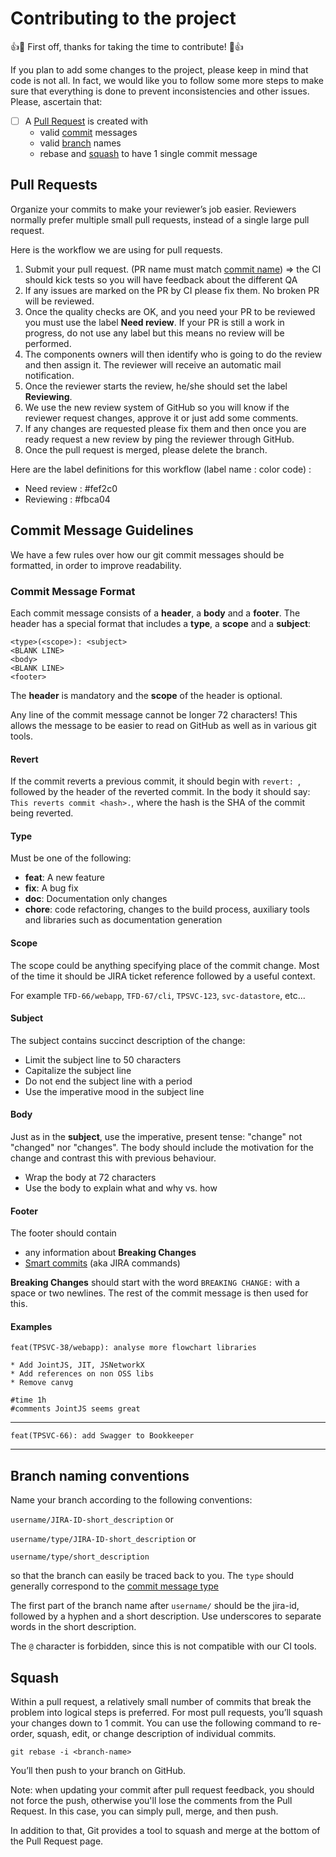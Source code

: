 # Contributing to the project

:+1::tada: First off, thanks for taking the time to contribute! :tada::+1:


If you plan to add some changes to the project, please keep in mind that code is not all. In fact, we would like you to follow 
some more steps to make sure that everything is done to prevent inconsistencies and other issues. Please, ascertain that:

- [ ] A [Pull Request](#pull-request) is created with 
  - valid [commit](#commit) messages
  - valid [branch](#branch-naming-conventions) names
  - rebase and [squash](#squash) to have 1 single commit message



## <a name="pull-request"></a> Pull Requests

Organize your commits to make your reviewer’s job easier. Reviewers normally prefer multiple small pull requests, instead of a 
single large pull request. 

Here is the workflow we are using for pull requests.

1. Submit your pull request. (PR name must match [commit name](#commit))
   => the CI should kick tests so you will have feedback about the different QA
2. If any issues are marked on the PR by CI please fix them. No broken PR will be reviewed.
3. Once the quality checks are OK, and you need your PR to be reviewed you must use the label **Need review**. If your PR is still a work in progress, do not use any label but this means no review will be performed.
4. The components owners will then identify who is going to do the review and then assign it. The reviewer will receive an automatic mail notification.
5. Once the reviewer starts the review, he/she should set the label **Reviewing**.
6. We use the new review system of GitHub so you will know if the reviewer request changes, approve it or just add some comments.
7. If any changes are requested please fix them and then once you are ready request a new review by ping the reviewer through GitHub.
8. Once the pull request is merged, please delete the branch.

Here are the label definitions for this workflow (label name : color code) :
* Need review                : #fef2c0
* Reviewing                  : #fbca04

## <a name="commit"></a> Commit Message Guidelines

We have a few rules over how our git commit messages should be formatted, in order to improve readability. 

### Commit Message Format
Each commit message consists of a **header**, a **body** and a **footer**.  The
header has a special
format that includes a **type**, a **scope** and a **subject**:

```
<type>(<scope>): <subject>
<BLANK LINE>
<body>
<BLANK LINE>
<footer>
```

The **header** is mandatory and the **scope** of the header is optional.

Any line of the commit message cannot be longer 72 characters! This allows the message to be easier to read on GitHub as well as in various git tools.

#### Revert
If the commit reverts a previous commit, it should begin with `revert: `, followed by the header of the reverted commit.
In the body it should say: `This reverts commit <hash>.`, where the hash is the SHA of the commit being reverted.

#### Type
Must be one of the following:

* **feat**: A new feature
* **fix**: A bug fix
* **doc**: Documentation only changes
* **chore**: code refactoring, changes to the build process, auxiliary tools 
  and libraries such as documentation generation

#### Scope
The scope could be anything specifying place of the commit change. Most of the time it should be JIRA ticket reference followed by a useful context.

For example `TFD-66/webapp`, `TFD-67/cli`, `TPSVC-123`, `svc-datastore`, etc...

#### Subject
The subject contains succinct description of the change:

- Limit the subject line to 50 characters
- Capitalize the subject line
- Do not end the subject line with a period
- Use the imperative mood in the subject line

#### Body
Just as in the **subject**, use the imperative, present tense: "change" not "changed" nor "changes".
The body should include the motivation for the change and contrast this with previous behaviour.

- Wrap the body at 72 characters
- Use the body to explain what and why vs. how

#### Footer
The footer should contain

* any information about **Breaking Changes**
* [Smart commits](https://confluence.atlassian.com/fisheye/using-smart-commits-298976812.html) (aka JIRA commands)

**Breaking Changes** should start with the word `BREAKING CHANGE:` with a space or two newlines. The rest of the commit message is then used for this.

#### Examples

```
feat(TPSVC-38/webapp): analyse more flowchart libraries

* Add JointJS, JIT, JSNetworkX
* Add references on non OSS libs
* Remove canvg

#time 1h
#comments JointJS seems great
```

---

```
feat(TPSVC-66): add Swagger to Bookkeeper
```

---


## Branch naming conventions

Name your branch according to the following conventions:

```username/JIRA-ID-short_description``` or

```username/type/JIRA-ID-short_description``` or

```username/type/short_description```

so that the branch can easily be traced back to you.  The `type` should generally correspond to the [commit message type](#yype)

The first part of the branch name after ```username/``` should be the jira-id, followed by a hyphen and a short description. Use underscores to separate words in the short description.

The `@` character is forbidden, since this is not compatible with our CI tools.

## <a name="squash"></a> Squash

Within a pull request, a relatively small number of commits that break the problem into logical steps 
is preferred. For most pull requests, you’ll squash your changes down to 1 commit. You can use the following command to re-order, 
squash, edit, or change description of individual commits.

```git rebase -i <branch-name>```

You’ll then push to your branch on GitHub. 

Note: when updating your commit after pull request feedback, you should not force the push, otherwise you'll lose the comments from the Pull Request. In this case, you can simply pull, merge, and then push.

In addition to that, Git provides a tool to squash and merge at the bottom of the Pull Request page.

